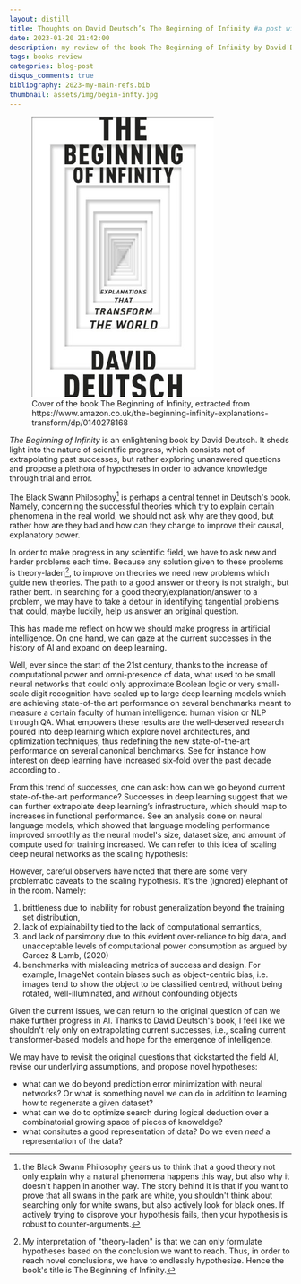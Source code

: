 ```yaml
---
layout: distill
title: Thoughts on David Deutsch’s The Beginning of Infinity #a post with videos
date: 2023-01-20 21:42:00
description: my review of the book The Beginning of Infinity by David Deutsch grounded on the topic of artificial intelligence. #this is what included videos could look like
tags: books-review
categories: blog-post
disqus_comments: true
bibliography: 2023-my-main-refs.bib
thumbnail: assets/img/begin-infty.jpg
---
```


<figure>
  <img src="/assets/img/begin-infty.jpg" alt="Figure couldn't load due to an unknown error. Sorry.">
  <figcaption id="chatgpt">
    Cover of the book The Beginning of Infinity, extracted from https://www.amazon.co.uk/the-beginning-infinity-explanations-transform/dp/0140278168 

  </figcaption>
</figure>

_The Beginning of Infinity_ is an enlightening book by David Deutsch. It sheds light into the nature of scientific progress, which consists not of extrapolating past successes, but rather exploring unanswered questions and propose a plethora of hypotheses in order to advance knowledge through trial and error. 

The Black Swann Philosophy[^2] is perhaps a central tennet in Deutsch's book. Namely, concerning the successful theories which try to explain certain phenomena in the real world, we should not ask why are they good, but rather how are they bad and how can they change to improve their causal, explanatory power. 

In order to make progress in any scientific field, we have to ask new and harder problems each time. Because any solution given to these problems is theory-laden[^1], to improve on theories we need new problems which guide new theories. The path to a good answer or theory is not straight, but rather bent. In searching for a good theory/explanation/answer to a problem, we may have to take a detour in identifying tangential problems that could, maybe luckily, help us answer an original question. 

This has made me reflect on how we should make progress in artificial intelligence. On one hand, we can gaze at the current successes in the history of AI and expand on deep learning. 

Well, ever since the start of the 21st century, thanks to the increase of computational power and omni-presence of data, what used to be small neural networks that could only approximate Boolean logic or very small-scale digit recognition have scaled up to large deep learning models which are achieving state-of-the art performance on several benchmarks meant to measure a certain faculty of human intelligence: human vision or NLP through QA. What empowers these results are the well-deserved research poured into deep learning which explore novel architectures, and optimization techniques, thus redefining the new state-of-the-art performance on several canonical benchmarks. See for instance how interest on deep learning have increased six-fold over the past decade according to <d-cite key="zhang_2021_chapter"></d-cite>.

From this trend of successes, one can ask: how can we go beyond current state-of-the-art performance? Successes in deep learning suggest that we can further extrapolate deep learning’s infrastructure, which should map to increases in functional performance. See an analysis done <d-cite key="kaplan_2020_scaling"></d-cite> on neural language models, which showed that language modeling performance improved smoothly as the neural model's size, dataset size, and amount of compute used for training increased. We can refer to this idea of scaling deep neural networks as the scaling hypothesis:


However, careful observers have noted that there are some very problematic caveats to the scaling hypothesis. It’s the (ignored) elephant of in the room. Namely:

1. brittleness due to inability for robust generalization beyond the training set distribution, 
2. lack of explainability tied to the lack of computational semantics, 
3. and lack of parsimony due to this evident over-reliance to big data, and unacceptable levels of computational power consumption as argued by Garcez & Lamb, (2020)
4. benchmarks with misleading metrics of success and design. For example, ImageNet contain biases such as object-centric bias, i.e. images tend to show the object to be classified centred, without being rotated, well-illuminated, and without confounding objects <d-cite key="barbu_2019_objectnet"></d-cite> 


Given the current issues, we can return to the original question of can we make further progress in AI. Thanks to David Deutsch's book, I feel like we shouldn't rely only on extrapolating current successes, i.e., scaling current transformer-based models and hope for the emergence of intelligence. 

We may have to revisit the original questions that kickstarted the field AI, revise our underlying assumptions, and propose novel hypotheses: 

- what can we do beyond prediction error minimization with neural networks? Or what is something novel we can do in addition to learning how to regenerate a given dataset?
- what can we do to optimize search during logical deduction over a combinatorial growing space of pieces of knoweldge? 
- what consitutes a good representation of data? Do we even _need_ a representation of the data?


[^1]: My interpretation of "theory-laden" is that we can only formulate hypotheses based on the conclusion we want to reach. Thus, in order to reach novel conclusions, we have to endlessly hypothesize. Hence the book's title is The Beginning of Infinity.  

[^2]: the Black Swann Philosophy gears us to think that a good theory not only explain why a natural phenomena happens this way, but also why it doesn't happen in another way. The story behind it is that if you want to prove that all swans in the park are white, you shouldn't think about searching only for white swans, but also actively look for black ones. If actively trying to disprove your hypothesis fails, then your hypothesis is robust to counter-arguments.  